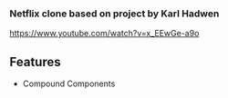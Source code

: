 ### Netflix clone based on project by Karl Hadwen

https://www.youtube.com/watch?v=x_EEwGe-a9o

## Features

-   Compound Components
